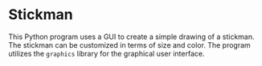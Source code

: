 # Stickman
This Python program uses a GUI to create a simple drawing of a stickman. The stickman can be customized in terms of size and color. The program utilizes the `graphics` library for the graphical user interface.
